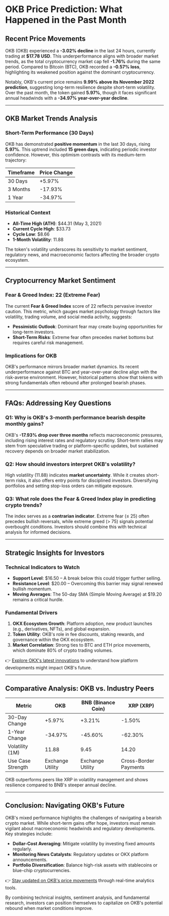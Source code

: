 # OKB Price Prediction: What Happened in the Past Month

## Recent Price Movements  
OKB (OKB) experienced a **-3.02% decline** in the last 24 hours, currently trading at **$17.78 USD**. This underperformance aligns with broader market trends, as the total cryptocurrency market cap fell **-1.76%** during the same period. Compared to Bitcoin (BTC), OKB recorded a **-0.57% loss**, highlighting its weakened position against the dominant cryptocurrency.  

Notably, OKB's current price remains **9.99% above its November 2022 prediction**, suggesting long-term resilience despite short-term volatility. Over the past month, the token gained **5.97%**, though it faces significant annual headwinds with a **-34.97% year-over-year decline**.  

---

## OKB Market Trends Analysis  

### Short-Term Performance (30 Days)  
OKB has demonstrated **positive momentum** in the last 30 days, rising **5.97%**. This uptrend included **15 green days**, indicating periodic investor confidence. However, this optimism contrasts with its medium-term trajectory:  

| Timeframe        | Price Change |  
|------------------|--------------|  
| 30 Days          | +5.97%       |  
| 3 Months         | -17.93%      |  
| 1 Year           | -34.97%      |  

### Historical Context  
- **All-Time High (ATH)**: $44.31 (May 3, 2021)  
- **Current Cycle High**: $33.73  
- **Cycle Low**: $8.66  
- **1-Month Volatility**: 11.88  

The token's volatility underscores its sensitivity to market sentiment, regulatory news, and macroeconomic factors affecting the broader crypto ecosystem.  

---

## Cryptocurrency Market Sentiment  

### Fear & Greed Index: 22 (Extreme Fear)  
The current **Fear & Greed Index** score of 22 reflects pervasive investor caution. This metric, which gauges market psychology through factors like volatility, trading volume, and social media activity, suggests:  
- **Pessimistic Outlook**: Dominant fear may create buying opportunities for long-term investors.  
- **Short-Term Risks**: Extreme fear often precedes market bottoms but requires careful risk management.  

### Implications for OKB  
OKB's performance mirrors broader market dynamics. Its recent underperformance against BTC and year-over-year decline align with the risk-averse environment. However, historical patterns show that tokens with strong fundamentals often rebound after prolonged bearish phases.  

---

## FAQs: Addressing Key Questions  

### Q1: Why is OKB's 3-month performance bearish despite monthly gains?  
OKB's **-17.93% drop over three months** reflects macroeconomic pressures, including rising interest rates and regulatory scrutiny. Short-term rallies may stem from speculative trading or platform-specific updates, but sustained recovery depends on broader market stabilization.  

### Q2: How should investors interpret OKB's volatility?  
High volatility (11.88) indicates **market uncertainty**. While it creates short-term risks, it also offers entry points for disciplined investors. Diversifying portfolios and setting stop-loss orders can mitigate exposure.  

### Q3: What role does the Fear & Greed Index play in predicting crypto trends?  
The index serves as a **contrarian indicator**. Extreme fear (≤ 25) often precedes bullish reversals, while extreme greed (> 75) signals potential overbought conditions. Investors should combine this with technical analysis for informed decisions.  

---

## Strategic Insights for Investors  

### Technical Indicators to Watch  
- **Support Level**: $16.50 – A break below this could trigger further selling.  
- **Resistance Level**: $20.00 – Overcoming this barrier may signal renewed bullish momentum.  
- **Moving Averages**: The 50-day SMA (Simple Moving Average) at $19.20 remains a critical hurdle.  

### Fundamental Drivers  
1. **OKX Ecosystem Growth**: Platform adoption, new product launches (e.g., derivatives, NFTs), and global expansion.  
2. **Token Utility**: OKB's role in fee discounts, staking rewards, and governance within the OKX ecosystem.  
3. **Market Correlation**: Strong ties to BTC and ETH price movements, which dominate 80% of crypto trading volumes.  

👉 [Explore OKX's latest innovations](https://bit.ly/okx-bonus) to understand how platform developments might impact OKB's future.  

---

## Comparative Analysis: OKB vs. Industry Peers  

| Metric              | OKB           | BNB (Binance Coin) | XRP (XRP)    |  
|---------------------|---------------|--------------------|--------------|  
| 30-Day Change       | +5.97%        | +3.21%             | -1.50%       |  
| 1-Year Change       | -34.97%       | -45.60%            | -62.30%      |  
| Volatility (1M)     | 11.88         | 9.45               | 14.20        |  
| Use Case Strength   | Exchange Utility | Exchange Utility | Cross-Border Payments |  

OKB outperforms peers like XRP in volatility management and shows resilience compared to BNB's steeper annual decline.  

---

## Conclusion: Navigating OKB's Future  

OKB's mixed performance highlights the challenges of navigating a bearish crypto market. While short-term gains offer hope, investors must remain vigilant about macroeconomic headwinds and regulatory developments. Key strategies include:  
- **Dollar-Cost Averaging**: Mitigate volatility by investing fixed amounts regularly.  
- **Monitoring News Catalysts**: Regulatory updates or OKX platform announcements.  
- **Portfolio Diversification**: Balance high-risk assets with stablecoins or blue-chip cryptocurrencies.  

👉 [Stay updated on OKB's price movements](https://bit.ly/okx-bonus) through real-time analytics tools.  

By combining technical insights, sentiment analysis, and fundamental research, investors can position themselves to capitalize on OKB's potential rebound when market conditions improve.